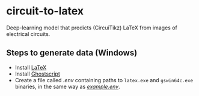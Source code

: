 # circuit-to-latex

Deep-learning model that predicts (CircuiTikz) LaTeX from images of electrical circuits.

## Steps to generate data (Windows)

- Install [LaTeX](https://www.latex-project.org/get/)
- Install [Ghostscript](https://ghostscript.com/releases/gsdnld.html)
- Create a file called _.env_ containing paths to `latex.exe` and `gswin64c.exe` binaries, in the same way as [_example.env_](/scripts/example.env).
